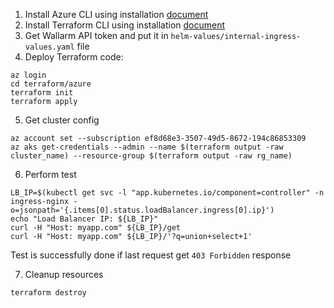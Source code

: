 1. Install Azure CLI using installation [document](https://learn.microsoft.com/en-us/cli/azure/install-azure-cli)
2. Install Terraform CLI using installation [document](https://developer.hashicorp.com/terraform/tutorials/aws-get-started/install-cli)
3. Get Wallarm API token and put it in `helm-values/internal-ingress-values.yaml` file
4. Deploy Terraform code:
```
az login
cd terraform/azure
terraform init
terraform apply
```
5. Get cluster config
```
az account set --subscription ef8d68e3-3507-49d5-8672-194c86853309
az aks get-credentials --admin --name $(terraform output -raw cluster_name) --resource-group $(terraform output -raw rg_name)
```
6. Perform test
```
LB_IP=$(kubectl get svc -l "app.kubernetes.io/component=controller" -n ingress-nginx -o=jsonpath='{.items[0].status.loadBalancer.ingress[0].ip}')
echo "Load Balancer IP: ${LB_IP}"
curl -H "Host: myapp.com" ${LB_IP}/get
curl -H "Host: myapp.com" ${LB_IP}/'?q=union+select+1'
``` 
Test is successfully done if last request get `403 Forbidden` response

7. Cleanup resources
```
terraform destroy
```